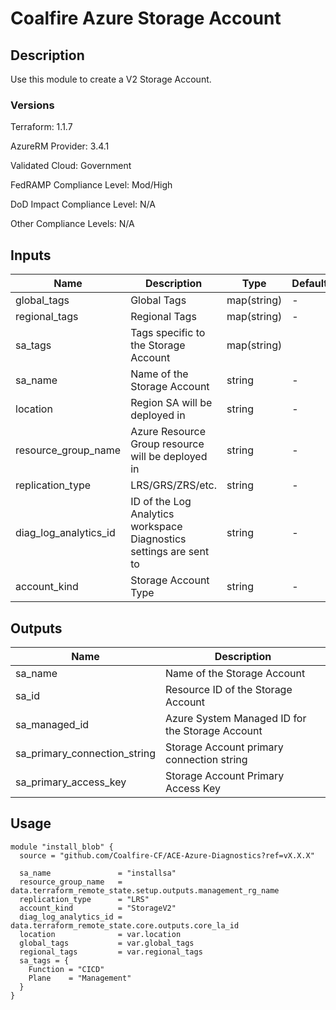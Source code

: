 # Coalfire Azure Storage Account

## Description

Use this module to create a V2 Storage Account.

### Versions

Terraform: 1.1.7

AzureRM Provider: 3.4.1

Validated Cloud: Government

FedRAMP Compliance Level: Mod/High

DoD Impact Compliance Level: N/A

Other Compliance Levels: N/A

## Inputs

| Name | Description | Type | Default | Required |
|------|-------------|------|---------|:-----:|
| global_tags | Global Tags | map(string) | - | yes |
| regional_tags | Regional Tags | map(string) | - | yes |
| sa_tags | Tags specific to the Storage Account | map(string)| | |
| sa_name | Name of the Storage Account | string | - | yes |
| location | Region SA will be deployed in | string | - | yes |
| resource_group_name | Azure Resource Group resource will be deployed in | string | - | yes |
| replication_type | LRS/GRS/ZRS/etc. | string | - | yes |
| diag_log_analytics_id | ID of the Log Analytics workspace Diagnostics settings are sent to | string | - | yes |
| account_kind | Storage Account Type  | string | - | yes |

## Outputs

| Name | Description |
|------|-------------|
| sa_name | Name of the Storage Account|
| sa_id | Resource ID of the Storage Account|
| sa_managed_id | Azure System Managed ID for the Storage Account|
| sa_primary_connection_string | Storage Account primary connection string |
| sa_primary_access_key | Storage Account Primary Access Key |

## Usage

```hcl
module "install_blob" {
  source = "github.com/Coalfire-CF/ACE-Azure-Diagnostics?ref=vX.X.X"

  sa_name               = "installsa"
  resource_group_name   = data.terraform_remote_state.setup.outputs.management_rg_name
  replication_type      = "LRS"
  account_kind          = "StorageV2"
  diag_log_analytics_id = data.terraform_remote_state.core.outputs.core_la_id
  location              = var.location
  global_tags           = var.global_tags
  regional_tags         = var.regional_tags
  sa_tags = {
    Function = "CICD"
    Plane    = "Management"
  }
}
```
